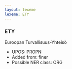 ```yaml
---
layout: lexeme
lexeme: ETY
---
```


###  ETY

Euroopan Turvallisuus-Yhteisö
* UPOS:  PROPN
* Added from:  finer
* Possible NER class:  ORG

